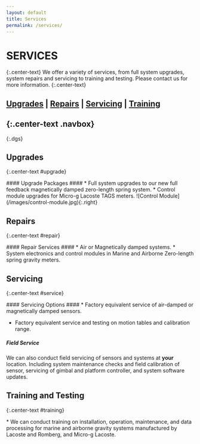 ```yaml
---
layout: default
title: Services
permalink: /services/
---
```


# SERVICES #
{:.center-text}
We offer a variety of services, from full system upgrades, system repairs and servicing to training and testing. Please contact us for more information.
{:.center-text}

## [Upgrades][upgrade] | [Repairs][repair] | [Servicing][service] | [Training][training] ##
{:.center-text .navbox}
---
{:.dgs}
## Upgrades ##
{:.center-text #upgrade}
<div class="section" markdown="1">
#### Upgrade Packages ####
* Full system upgrades to our new full feedback magnetically damped zero-length spring system.
* Control module upgrades for Micro-g Lacoste TAGS meters.
![Control Module](/images/control-module.jpg){:.right}
</div>

## Repairs ##
{:.center-text #repair}
<div class="section" markdown="1">
#### Repair Services ####
* Air or Magnetically damped systems.
* System electronics and control modules in Marine and Airborne Zero-length spring gravity meters.

</div>

## Servicing ##
{:.center-text #service}
<div class="section" markdown="1">
#### Servicing Options ####
* Factory equivalent service of air-damped or magnetically damped sensors.

* Factory equivalent service and testing on motion tables and calibration range.

##### Field Service #####
We can also conduct field servicing of sensors and systems at __your__ location. Including system maintenance checks and field calibration of sensor, servicing of gimbal and platform controller, and system software updates.
</div>

## Training and Testing ##
{:.center-text #training}
<div class="section" markdown="1">
* We can conduct training on installation, operation, maintenance, and data processing for marine and airborne gravity systems manufactured by Lacoste and Romberg, and Micro-g Lacoste.

</div>

[upgrade]: #upgrades
[repair]: #repairs
[service]: #service
[training]: #training